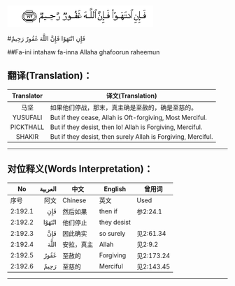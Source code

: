 ![002:192](images/002_192.gif)

#فَإِنِ انْتَهَوْا فَإِنَّ اللَّهَ غَفُورٌ رَحِيمٌ 

##Fa-ini intahaw fa-inna Allaha ghafoorun raheemun 

## 翻译(Translation)：

| Translator | 译文(Translation)                                            |
| :--------: | ------------------------------------------------------------ |
|    马坚    | 如果他们停战，那末，真主确是至赦的，确是至慈的。             |
|  YUSUFALI  | But if they cease, Allah is Oft-forgiving, Most Merciful.    |
| PICKTHALL  | But if they desist, then lo! Allah is Forgiving, Merciful.   |
|   SHAKIR   | But if they desist, then surely Allah is Forgiving, Merciful. |

---

## 对位释义(Words Interpretation)：

| No   | العربية | 中文    | English | 曾用词 |
| ---- | ------: | ------- | ------- | ------ |
| 序号 |    阿文 | Chinese | 英文    | Used   |
| 2:192.1 | فَإِنِ    | 然后如果   | then if     | 参2:24.1   |
| 2:192.2 | انْتَهَوْا | 他们停止   | they desist |            |
| 2:192.3 | فَإِنَّ    | 因此确实   | so surely   | 见2:61.34  |
| 2:192.4 | اللَّهَ   | 安拉，真主 | Allah       | 见2:9.2 |
| 2:192.5 | غَفُورٌ   | 至赦的     | Forgiving   | 见2:173.24 |
| 2:192.6 | رَحِيمٌ   | 至慈的     | Merciful    | 见2:143.45 |

---

